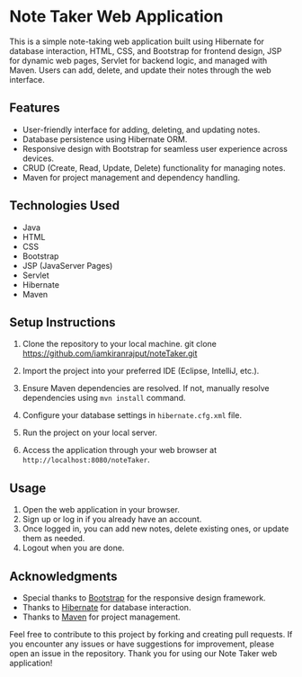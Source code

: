 # Note Taker Web Application

This is a simple note-taking web application built using Hibernate for database interaction, HTML, CSS, and Bootstrap for frontend design, JSP for dynamic web pages, Servlet for backend logic, and managed with Maven. Users can add, delete, and update their notes through the web interface.

## Features

- User-friendly interface for adding, deleting, and updating notes.
- Database persistence using Hibernate ORM.
- Responsive design with Bootstrap for seamless user experience across devices.
- CRUD (Create, Read, Update, Delete) functionality for managing notes.
- Maven for project management and dependency handling.

## Technologies Used

- Java
- HTML
- CSS
- Bootstrap
- JSP (JavaServer Pages)
- Servlet
- Hibernate
- Maven

## Setup Instructions

1. Clone the repository to your local machine.
   git clone https://github.com/iamkiranrajput/noteTaker.git

2. Import the project into your preferred IDE (Eclipse, IntelliJ, etc.).
3. Ensure Maven dependencies are resolved. If not, manually resolve dependencies using `mvn install` command.
4. Configure your database settings in `hibernate.cfg.xml` file.
5. Run the project on your local server.
6. Access the application through your web browser at `http://localhost:8080/noteTaker`.

## Usage

1. Open the web application in your browser.
2. Sign up or log in if you already have an account.
3. Once logged in, you can add new notes, delete existing ones, or update them as needed.
4. Logout when you are done.

## Acknowledgments

- Special thanks to [Bootstrap](https://getbootstrap.com/) for the responsive design framework.
- Thanks to [Hibernate](https://hibernate.org/) for database interaction.
- Thanks to [Maven](https://maven.apache.org/) for project management.

Feel free to contribute to this project by forking and creating pull requests. If you encounter any issues or have suggestions for improvement, please open an issue in the repository. Thank you for using our Note Taker web application!
